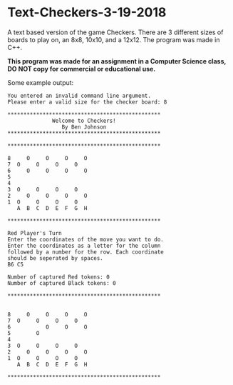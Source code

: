 # Text-Checkers-3-19-2018

A text based version of the game Checkers. There are 3 different sizes of boards to play on, an 8x8, 10x10, and a 12x12. The program was made in C++.

**This program was made for an assignment in a Computer Science class, DO NOT copy for commercial or educational use.**

Some example output:


    You entered an invalid command line argument.
    Please enter a valid size for the checker board: 8

    ************************************************
                  Welcome to Checkers!
                     By Ben Johnson
    ************************************************

    ************************************************

    8     O     O     O     O
    7  O     O     O     O
    6     O     O     O     O
    5
    4
    3  O     O     O     O
    2     O     O     O     O
    1  O     O     O     O
       A  B  C  D  E  F  G  H

    ************************************************

    Red Player's Turn
    Enter the coordinates of the move you want to do.
    Enter the coordinates as a letter for the column
    followed by a number for the row. Each coordinate
    should be seperated by spaces.
    B6 C5

    Number of captured Red tokens: 0
    Number of captured Black tokens: 0

    ************************************************
    
    
    8     O     O     O     O
    7  O     O     O     O
    6           O     O     O
    5        O
    4
    3  O     O     O     O
    2     O     O     O     O
    1  O     O     O     O
       A  B  C  D  E  F  G  H

    ************************************************

